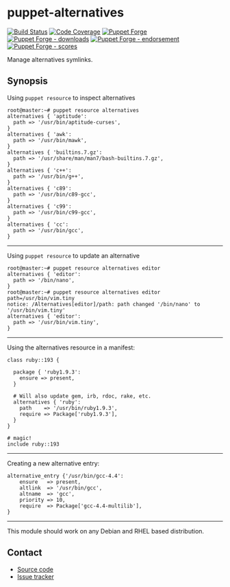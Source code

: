 # puppet-alternatives

[![Build Status](https://travis-ci.org/voxpupuli/puppet-alternatives.png?branch=master)](https://travis-ci.org/voxpupuli/puppet-alternatives)
[![Code Coverage](https://coveralls.io/repos/github/voxpupuli/puppet-alternatives/badge.svg?branch=master)](https://coveralls.io/github/voxpupuli/puppet-alternatives)
[![Puppet Forge](https://img.shields.io/puppetforge/v/puppet/alternatives.svg)](https://forge.puppet.com/puppet/alternatives)
[![Puppet Forge - downloads](https://img.shields.io/puppetforge/dt/puppet/alternatives.svg)](https://forge.puppet.com/puppet/alternatives)
[![Puppet Forge - endorsement](https://img.shields.io/puppetforge/e/puppet/alternatives.svg)](https://forge.puppet.com/puppet/alternatives)
[![Puppet Forge - scores](https://img.shields.io/puppetforge/f/puppet/alternatives.svg)](https://forge.puppet.com/puppet/alternatives)

Manage alternatives symlinks.

## Synopsis

Using `puppet resource` to inspect alternatives

    root@master:~# puppet resource alternatives
    alternatives { 'aptitude':
      path => '/usr/bin/aptitude-curses',
    }
    alternatives { 'awk':
      path => '/usr/bin/mawk',
    }
    alternatives { 'builtins.7.gz':
      path => '/usr/share/man/man7/bash-builtins.7.gz',
    }
    alternatives { 'c++':
      path => '/usr/bin/g++',
    }
    alternatives { 'c89':
      path => '/usr/bin/c89-gcc',
    }
    alternatives { 'c99':
      path => '/usr/bin/c99-gcc',
    }
    alternatives { 'cc':
      path => '/usr/bin/gcc',
    }

- - -

Using `puppet resource` to update an alternative

    root@master:~# puppet resource alternatives editor
    alternatives { 'editor':
      path => '/bin/nano',
    }
    root@master:~# puppet resource alternatives editor path=/usr/bin/vim.tiny
    notice: /Alternatives[editor]/path: path changed '/bin/nano' to '/usr/bin/vim.tiny'
    alternatives { 'editor':
      path => '/usr/bin/vim.tiny',
    }

- - -

Using the alternatives resource in a manifest:

    class ruby::193 {

      package { 'ruby1.9.3':
        ensure => present,
      }

      # Will also update gem, irb, rdoc, rake, etc.
      alternatives { 'ruby':
        path    => '/usr/bin/ruby1.9.3',
        require => Package['ruby1.9.3'],
      }
    }

    # magic!
    include ruby::193

- - -

Creating a new alternative entry:

    alternative_entry {'/usr/bin/gcc-4.4':
        ensure   => present,
        altlink  => '/usr/bin/gcc',
        altname  => 'gcc',
        priority => 10,
        require  => Package['gcc-4.4-multilib'],
    }

- - -

This module should work on any Debian and RHEL based distribution.

## Contact

* [Source code](https://github.com/voxpupuli/puppet-alternatives)
* [Issue tracker](https://github.com/voxpupuli/puppet-alternatives/issues)
